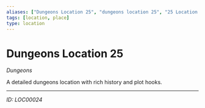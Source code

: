 ```yaml
---
aliases: ["Dungeons Location 25", "dungeons location 25", "25 Location Dungeons"]
tags: [location, place]
type: location
---
```


# Dungeons Location 25

*Dungeons*

A detailed dungeons location with rich history and plot hooks.

---
*ID: LOC00024*